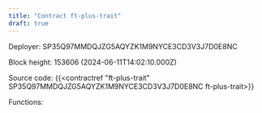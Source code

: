 ```yaml
---
title: "Contract ft-plus-trait"
draft: true
---
```

Deployer: SP35Q97MMDQJZG5AQYZK1M9NYCE3CD3V3J7D0E8NC


 



Block height: 153606 (2024-06-11T14:02:10.000Z)

Source code: {{<contractref "ft-plus-trait" SP35Q97MMDQJZG5AQYZK1M9NYCE3CD3V3J7D0E8NC ft-plus-trait>}}

Functions:


